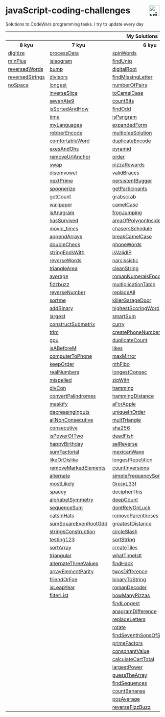 # javaScript-coding-challenges <a href="https://www.codewars.com/users/DeSaad" target="_blank"> <img src="https://www.codewars.com/users/DeSaad/badges/large" alt="visitor counter" align="right" valign="center" height="35"/></a>

Solutions to CodeWars programming tasks. I try to update every day

<p align='center'>
<table>
  <tr>
      <th colspan="6">My Solutions</th>
  </tr>
  <tr> 
      <th>8 kyu</th>
      <th>7 kyu</th>  
      <th>6 kyu</th>    
      <th>5 kyu</th>  
      <th>others</th>  
  </tr>
  <tr>
    <td><a href="https://github.com/esadakman/javaScript-coding-challenges/blob/master/8_kyu/digitize.md">digitize</a></td>
    <td><a href="https://github.com/esadakman/javaScript-coding-challenges/blob/master/7_kyu/processData.md">processData</a></td>
    <td><a href="https://github.com/esadakman/javaScript-coding-challenges/blob/master/6_kyu/spinWords.md">spinWords</a></td> 
    <td><a href="https://github.com/esadakman/javaScript-coding-challenges/blob/master/5_kyu/moveZeros.md">moveZeros</a></td>
    <td><a href="https://github.com/esadakman/javaScript-coding-challenges/blob/master/others/find_median.md">find_median</a></td>
  </tr> 
  <tr>
    <td><a href="https://github.com/esadakman/javaScript-coding-challenges/blob/master/8_kyu/minPlus.md">minPlus</a></td>
    <td><a href="https://github.com/esadakman/javaScript-coding-challenges/blob/master/7_kyu/isIsogram.md">isIsogram</a></td>
    <td><a href="https://github.com/esadakman/javaScript-coding-challenges/blob/master/6_kyu/findUniq.md">findUniq</a></td> 
    <td><a href="https://github.com/esadakman/javaScript-coding-challenges/blob/master/5_kyu/domain_name.md">domainName</a></td>
    <td><a href="https://github.com/esadakman/javaScript-coding-challenges/blob/master/others/product.md">product</a></td>
  </tr> 
  <tr>
    <td><a href="https://github.com/esadakman/javaScript-coding-challenges/blob/master/8_kyu/reversedWords.md">reversedWords</a></td>
    <td><a href="https://github.com/esadakman/javaScript-coding-challenges/blob/master/7_kyu/bump.md">bump</a></td>
    <td><a href="https://github.com/esadakman/javaScript-coding-challenges/blob/master/6_kyu/digitalRoot.md">digitalRoot</a></td> 
    <td><a href="https://github.com/esadakman/javaScript-coding-challenges/blob/master/5_kyu/regexp.md">regexp</a></td>
    <td><a href="https://github.com/esadakman/javaScript-coding-challenges/blob/master/others/evenSort.md">evenSort</a></td>
  </tr> 
  <tr>
    <td><a href="https://github.com/esadakman/javaScript-coding-challenges/blob/master/8_kyu/reversedStrings.md">reversedStrings</a></td>
    <td><a href="https://github.com/esadakman/javaScript-coding-challenges/blob/master/7_kyu/divisors.md">divisors</a></td>
    <td><a href="https://github.com/esadakman/javaScript-coding-challenges/blob/master/6_kyu/findMissingLetter.md">findMissingLetter</a></td> 
    <td><a href="https://github.com/esadakman/javaScript-coding-challenges/blob/master/5_kyu/scramble.md">scramble</a></td>
    <td><a href="https://github.com/esadakman/javaScript-coding-challenges/blob/master/others/slidingWindow.md">slidingWindow</a></td>
  </tr> 
  <tr>
    <td><a href="https://github.com/esadakman/javaScript-coding-challenges/blob/master/8_kyu/noSpace.md">noSpace</a></td>
    <td><a href="https://github.com/esadakman/javaScript-coding-challenges/blob/master/7_kyu/longest.md">longest</a></td>
    <td><a href="https://github.com/esadakman/javaScript-coding-challenges/blob/master/6_kyu/numberOfPairs.md">numberOfPairs</a></td> 
    <td><a href="https://github.com/esadakman/javaScript-coding-challenges/blob/master/5_kyu/firstNonRepeatingLetter.md">firstNonRepeating</a></td>
    <td><a href="others "></a></td>
  </tr> 
  <tr>
    <td><a href=" "> </a></td>
    <td><a href="https://github.com/esadakman/javaScript-coding-challenges/blob/master/7_kyu/inverseSlice.md">inverseSlice</a></td>
    <td><a href="https://github.com/esadakman/javaScript-coding-challenges/blob/master/6_kyu/toCamelCase.md">toCamelCase</a></td> 
    <td><a href="https://github.com/esadakman/javaScript-coding-challenges/blob/master/5_kyu/rotate.md">rotate</a></td> 
    <td><a href="others "></a></td>
  </tr> 
  <tr>
    <td><a href=" "> </a></td>
    <td><a href="https://github.com/esadakman/javaScript-coding-challenges/blob/master/7_kyu/sevenAte9.md">sevenAte9</a></td>
    <td><a href="https://github.com/esadakman/javaScript-coding-challenges/blob/master/6_kyu/countBits.md">countBits</a></td> 
    <td><a href="https://github.com/esadakman/javaScript-coding-challenges/blob/master/5_kyu/orderWeight.md">orderWeight</a></td>
    <td><a href="others "></a></td>
  </tr> 
  <tr>
    <td><a href=" "> </a></td>
    <td><a href="https://github.com/esadakman/javaScript-coding-challenges/blob/master/7_kyu/isSortedAndHow.md">isSortedAndHow</a></td>
    <td><a href="https://github.com/esadakman/javaScript-coding-challenges/blob/master/6_kyu/findOdd.md">findOdd</a></td> 
    <td><a href="https://github.com/esadakman/javaScript-coding-challenges/blob/master/5_kyu/makeLooper.md">makeLooper</a></td>
    <td><a href="others "></a></td>
  </tr> 
  <tr>
    <td><a href=" "> </a></td>
    <td><a href="https://github.com/esadakman/javaScript-coding-challenges/blob/master/7_kyu/time.md">time</a></td>
    <td><a href="https://github.com/esadakman/javaScript-coding-challenges/blob/master/6_kyu/isPangram.md">isPangram</a></td> 
    <td><a href="https://github.com/esadakman/javaScript-coding-challenges/blob/master/5_kyu/powerSumDigTerm.md">powerSumDigTerm</a></td>
    <td><a href="others "></a></td>
  </tr> 
  <tr>
    <td><a href=" "> </a></td>
    <td><a href="https://github.com/esadakman/javaScript-coding-challenges/blob/master/7_kyu/myLanguages.md">myLanguages</a></td>
    <td><a href="https://github.com/esadakman/javaScript-coding-challenges/blob/master/6_kyu/expandedForm.md">expandedForm</a></td> 
    <td><a href="https://github.com/esadakman/javaScript-coding-challenges/blob/master/5_kyu/generateHashtag.md">generateHashtag</a></td>
    <td><a href="others "></a></td>
  </tr> 
  <tr>
    <td><a href=" "> </a></td>
    <td><a href="https://github.com/esadakman/javaScript-coding-challenges/blob/master/7_kyu/robberEncode.md">robberEncode</a></td>
    <td><a href="https://github.com/esadakman/javaScript-coding-challenges/blob/master/6_kyu/multiplesSolution.md">multiplesSolution</a></td> 
     <td><a href="https://github.com/esadakman/javaScript-coding-challenges/blob/master/5_kyu/humanReadable.md">humanReadable</a></td>
    <td><a href="others "></a></td>
  </tr> 
  <tr>
    <td><a href=" "> </a></td>
    <td><a href="https://github.com/esadakman/javaScript-coding-challenges/blob/master/7_kyu/comfortableWord.md">comfortableWord</a></td>
    <td><a href="https://github.com/esadakman/javaScript-coding-challenges/blob/master/6_kyu/duplicateEncode.md">duplicateEncode</a></td> 
    <td><a href="https://github.com/esadakman/javaScript-coding-challenges/blob/master/5_kyu/mathIssues.md">mathIssues</a></td>
    <td><a href="others "></a></td>
  </tr> 
  <tr>
    <td><a href=" "> </a></td>
    <td><a href="https://github.com/esadakman/javaScript-coding-challenges/blob/master/7_kyu/exesAndOhs.md">exesAndOhs</a></td>
    <td><a href="https://github.com/esadakman/javaScript-coding-challenges/blob/master/6_kyu/pyramid.md">pyramid</a></td> 
    <td><a href="https://github.com/esadakman/javaScript-coding-challenges/blob/master/5_kyu/fibonacci.md">fibonacci</a></td>
    <td><a href="others "></a></td>
  </tr> 
  <tr>
    <td><a href=" "> </a></td>
    <td><a href="https://github.com/esadakman/javaScript-coding-challenges/blob/master/7_kyu/removeUrlAnchor.md">removeUrlAnchor</a></td>
    <td><a href="https://github.com/esadakman/javaScript-coding-challenges/blob/master/6_kyu/order.md">order</a></td> 
    <td><a href="https://github.com/esadakman/javaScript-coding-challenges/blob/master/5_kyu/goingZeroOrInfinity.md">goingZeroOrInfinity</a></td>
    <td><a href="others "></a></td>
  </tr> 
  <tr>
    <td><a href=" "> </a></td>
    <td><a href="https://github.com/esadakman/javaScript-coding-challenges/blob/master/7_kyu/swap.md">swap</a></td>
    <td><a href="https://github.com/esadakman/javaScript-coding-challenges/blob/master/6_kyu/pizzaRewards.md">pizzaRewards</a></td> 
    <td><a href="https://github.com/esadakman/javaScript-coding-challenges/blob/master/5_kyu/number9.md">number9</a></td>
    <td><a href="others "></a></td>
  </tr> 
  <tr>
    <td><a href=" "> </a></td>
    <td><a href="https://github.com/esadakman/javaScript-coding-challenges/blob/master/7_kyu/disemvowel.md">disemvowel</a></td>
    <td><a href="https://github.com/esadakman/javaScript-coding-challenges/blob/master/6_kyu/validBraces.md">validBraces</a></td> 
    <td><a href="https://github.com/esadakman/javaScript-coding-challenges/blob/master/5_kyu/pigIt.md">pigIt</a></td>
    <td><a href="others "></a></td>
  </tr> 
  <tr>
    <td><a href=" "> </a></td>
    <td><a href="https://github.com/esadakman/javaScript-coding-challenges/blob/master/7_kyu/nextPrime.md">nextPrime</a></td>
    <td><a href="https://github.com/esadakman/javaScript-coding-challenges/blob/master/6_kyu/persistence.md">persistentBugger</a></td> 
     <td><a href="https://github.com/esadakman/javaScript-coding-challenges/blob/master/5_kyu/removeNb.md">removeNb</a></td>
    <td><a href="others "></a></td>
  </tr> 
  <tr>
    <td><a href=" "> </a></td>
    <td><a href="https://github.com/esadakman/javaScript-coding-challenges/blob/master/7_kyu/spoonerize.md">spoonerize</a></td>
    <td><a href="https://github.com/esadakman/javaScript-coding-challenges/blob/master/6_kyu/getParticipants.md">getParticipants</a></td> 
    <td><a href="https://github.com/esadakman/javaScript-coding-challenges/blob/master/5_kyu/josephusSurvivor.md">josephusSurvivor</a></td>
    <td><a href="others "></a></td>
  </tr>  
  <tr>
    <td><a href=" "> </a></td>
    <td><a href="https://github.com/esadakman/javaScript-coding-challenges/blob/master/7_kyu/getCount.md">getCount</a></td>
    <td><a href="https://github.com/esadakman/javaScript-coding-challenges/blob/master/6_kyu/grabscrab.md">grabscrab</a></td> 
    <td><a href="https://github.com/esadakman/javaScript-coding-challenges/blob/master/5_kyu/maxSequence.md">maxSequence</a></td>
    <td><a href="others "></a></td>
  </tr>  
  <tr>
    <td><a href=" "> </a></td>
    <td><a href="https://github.com/esadakman/javaScript-coding-challenges/blob/master/7_kyu/wallpaper.md">wallpaper</a></td>
    <td><a href="https://github.com/esadakman/javaScript-coding-challenges/blob/master/6_kyu/camelCase.md">camelCase</a></td> 
    <td><a href="https://github.com/esadakman/javaScript-coding-challenges/blob/master/5_kyu/paginationHelper.md">paginationHelper</a></td>
    <td><a href="others "></a></td>
  </tr>  
  <tr>
    <td><a href=" "> </a></td>
    <td><a href="https://github.com/esadakman/javaScript-coding-challenges/blob/master/7_kyu/isAnagram.md">isAnagram</a></td>
    <td><a href="https://github.com/esadakman/javaScript-coding-challenges/blob/master/6_kyu/frogJumping.md">frogJumping</a></td> 
    <td><a href="https://github.com/esadakman/javaScript-coding-challenges/blob/master/5_kyu/chooseBestSum.md">chooseBestSum</a></td>
    <td><a href="others "></a></td>
  </tr>  
  <tr>
    <td><a href=" "> </a></td>
    <td><a href="https://github.com/esadakman/javaScript-coding-challenges/blob/master/7_kyu/hasSurvived.md">hasSurvived</a></td>
    <td><a href="https://github.com/esadakman/javaScript-coding-challenges/blob/master/6_kyu/areaOfPolygonInsideCircle.md">areaOfPolygonInsideCircle</a></td> 
    <td><a href="5 kyu "> </a></td>
    <td><a href="others "></a></td>
  </tr>  
  <tr>
    <td><a href=" "> </a></td>
    <td><a href="https://github.com/esadakman/javaScript-coding-challenges/blob/master/7_kyu/movie_times.md">movie_times</a></td>
    <td><a href="https://github.com/esadakman/javaScript-coding-challenges/blob/master/6_kyu/chasersSchedule.md">chasersSchedule</a></td> 
    <td><a href="5 kyu "> </a></td>
    <td><a href="others "></a></td>
  </tr>  
  <tr>
    <td><a href=" "> </a></td>
    <td><a href="https://github.com/esadakman/javaScript-coding-challenges/blob/master/7_kyu/appendArrays.md">appendArrays </a></td>
    <td><a href="https://github.com/esadakman/javaScript-coding-challenges/blob/master/6_kyu/breakCamelCase.md">breakCamelCase</a></td> 
    <td><a href="5 kyu "> </a></td>
    <td><a href="others "></a></td>
  </tr>  
  <tr>
    <td><a href=" "> </a></td>
    <td><a href="https://github.com/esadakman/javaScript-coding-challenges/blob/master/7_kyu/doubleCheck.md">doubleCheck </a></td>
    <td><a href="https://github.com/esadakman/javaScript-coding-challenges/blob/master/6_kyu/phoneWords.md">phoneWords</a></td> 
    <td><a href="5 kyu "> </a></td>
    <td><a href="others "></a></td>
  </tr>  
  <tr>
    <td><a href=" "> </a></td>
    <td><a href="https://github.com/esadakman/javaScript-coding-challenges/blob/master/7_kyu/stringEndsWith.md">stringEndsWith </a></td>
    <td><a href="https://github.com/esadakman/javaScript-coding-challenges/blob/master/6_kyu/isValidIP.md">isValidIP </a></td> 
    <td><a href="5 kyu"> </a></td>
    <td><a href="others "></a></td>
  </tr>  
  <tr>
    <td><a href=" "> </a></td>
    <td><a href="https://github.com/esadakman/javaScript-coding-challenges/blob/master/7_kyu/reverseWords.md">reverseWords </a></td>
    <td><a href="https://github.com/esadakman/javaScript-coding-challenges/blob/master/6_kyu/narcissistic.md">narcissistic </a></td> 
    <td><a href="5 kyu"> </a></td>
    <td><a href="others "></a></td>
  </tr>  
  <tr>
    <td><a href=" "> </a></td>
    <td><a href="https://github.com/esadakman/javaScript-coding-challenges/blob/master/7_kyu/triangleArea.md">triangleArea </a></td>
    <td><a href="https://github.com/esadakman/javaScript-coding-challenges/blob/master/6_kyu/cleanString.md">cleanString </a></td> 
    <td><a href="5 kyu"> </a></td>
    <td><a href="others "></a></td>
  </tr>  
  <tr>
    <td><a href=" "> </a></td>
    <td><a href="https://github.com/esadakman/javaScript-coding-challenges/blob/master/7_kyu/average.md">average</a></td>
    <td><a href="https://github.com/esadakman/javaScript-coding-challenges/blob/master/6_kyu/romanNumeralsEncoder.md">romanNumeralsEncoder </a></td> 
    <td><a href="5 kyu"> </a></td>
    <td><a href="others "></a></td>
  </tr>  
  <tr>
    <td><a href=" "> </a></td>
    <td><a href="https://github.com/esadakman/javaScript-coding-challenges/blob/master/7_kyu/fizzbuzz.md">fizzbuzz</a></td>
    <td><a href="https://github.com/esadakman/javaScript-coding-challenges/blob/master/6_kyu/multiplicationTable.md">multiplicationTable </a></td> 
    <td><a href="5 kyu"> </a></td>
    <td><a href="others "></a></td>
  </tr>  
  <tr>
    <td><a href=" "> </a></td>
    <td><a href="https://github.com/esadakman/javaScript-coding-challenges/blob/master/7_kyu/reverseNumber.md">reverseNumber</a></td>
    <td><a href="https://github.com/esadakman/javaScript-coding-challenges/blob/master/6_kyu/replaceAll.md">replaceAll </a></td> 
    <td><a href="5 kyu"> </a></td>
    <td><a href="others "></a></td>
  </tr>  
  <tr>
    <td><a href=" "> </a></td>
    <td><a href="https://github.com/esadakman/javaScript-coding-challenges/blob/master/7_kyu/sortme.md">sortme</a></td>
    <td><a href="https://github.com/esadakman/javaScript-coding-challenges/blob/master/6_kyu/killerGarageDoor.md">killerGarageDoor </a></td> 
    <td><a href="5 kyu"> </a></td>
    <td><a href="others "></a></td>
  </tr>  
  <tr>
    <td><a href=" "> </a></td>
    <td><a href="https://github.com/esadakman/javaScript-coding-challenges/blob/master/7_kyu/addBinary.md">addBinary</a></td>
    <td><a href="https://github.com/esadakman/javaScript-coding-challenges/blob/master/6_kyu/highestScoringWord.md">highestScoringWord </a></td> 
    <td><a href="5 kyu"> </a></td>
    <td><a href="others "></a></td>
  </tr>  
  <tr>
    <td><a href=" "> </a></td>
    <td><a href="https://github.com/esadakman/javaScript-coding-challenges/blob/master/7_kyu/largest.md">largest</a></td>
    <td><a href="https://github.com/esadakman/javaScript-coding-challenges/blob/master/6_kyu/smartSum.md">smartSum </a></td> 
    <td><a href="5 kyu"> </a></td>
    <td><a href="others "></a></td>
  </tr>  
  <tr>
    <td><a href=" "> </a></td>
    <td><a href="https://github.com/esadakman/javaScript-coding-challenges/blob/master/7_kyu/constructSubmatrix.md">constructSubmatrix</a></td>
    <td><a href="https://github.com/esadakman/javaScript-coding-challenges/blob/master/6_kyu/curry.md">curry </a></td> 
    <td><a href="5 kyu"> </a></td>
    <td><a href="others "></a></td>
  </tr>  
  <tr>
    <td><a href=" "> </a></td>
    <td><a href="https://github.com/esadakman/javaScript-coding-challenges/blob/master/7_kyu/trim.md">trim</a></td>
    <td><a href="https://github.com/esadakman/javaScript-coding-challenges/blob/master/6_kyu/createPhoneNumber.md">createPhoneNumber </a></td> 
    <td><a href="5 kyu"> </a></td>
    <td><a href="others "></a></td>
  </tr>  
  <tr>
    <td><a href=" "> </a></td>
    <td><a href="https://github.com/esadakman/javaScript-coding-challenges/blob/master/7_kyu/gpu.md">gpu</a></td>
    <td><a href="https://github.com/esadakman/javaScript-coding-challenges/blob/master/6_kyu/duplicateCount.md">duplicateCount </a></td> 
    <td><a href="5 kyu"> </a></td>
    <td><a href="others "></a></td>
  </tr>  
  <tr>
    <td><a href=" "> </a></td>
    <td><a href="https://github.com/esadakman/javaScript-coding-challenges/blob/master/7_kyu/isABeforeM.md">isABeforeM</a></td>
    <td><a href="https://github.com/esadakman/javaScript-coding-challenges/blob/master/6_kyu/likes.md">likes </a></td> 
    <td><a href="5 kyu"> </a></td>
    <td><a href="others "></a></td>
  </tr>  
  <tr>
    <td><a href=" "> </a></td>
    <td><a href="https://github.com/esadakman/javaScript-coding-challenges/blob/master/7_kyu/computerToPhone.md">computerToPhone</a></td>
    <td><a href="https://github.com/esadakman/javaScript-coding-challenges/blob/master/6_kyu/maxMirror.md">maxMirror </a></td> 
    <td><a href="5 kyu"> </a></td>
    <td><a href="others "></a></td>
  </tr>  
  <tr>
    <td><a href=" "> </a></td>
    <td><a href="https://github.com/esadakman/javaScript-coding-challenges/blob/master/7_kyu/keepOrder.md">keepOrder</a></td>
    <td><a href="https://github.com/esadakman/javaScript-coding-challenges/blob/master/6_kyu/nthFibo.md">nthFibo </a></td> 
    <td><a href="5 kyu"> </a></td>
    <td><a href="others "></a></td>
  </tr>  
  <tr>
    <td><a href=" "> </a></td>
    <td><a href="https://github.com/esadakman/javaScript-coding-challenges/blob/master/7_kyu/realNumbers.md">realNumbers</a></td>
    <td><a href="https://github.com/esadakman/javaScript-coding-challenges/blob/master/6_kyu/longestConsec.md">longestConsec </a></td> 
    <td><a href="5 kyu"> </a></td>
    <td><a href="others "></a></td>
  </tr>  
  <tr>
    <td><a href=" "> </a></td>
    <td><a href="https://github.com/esadakman/javaScript-coding-challenges/blob/master/7_kyu/mispelled.md">mispelled</a></td>
    <td><a href="https://github.com/esadakman/javaScript-coding-challenges/blob/master/6_kyu/zipWith.md">zipWith </a></td> 
    <td><a href="5 kyu"> </a></td>
    <td><a href="others "></a></td>
  </tr>  
  <tr>
    <td><a href=" "> </a></td>
    <td><a href="https://github.com/esadakman/javaScript-coding-challenges/blob/master/7_kyu/divCon.md">divCon</a></td>
    <td><a href="https://github.com/esadakman/javaScript-coding-challenges/blob/master/6_kyu/hamming.md">hamming </a></td> 
    <td><a href="5 kyu"> </a></td>
    <td><a href="others "></a></td>
  </tr>  
  <tr>
    <td><a href=" "> </a></td>
    <td><a href="https://github.com/esadakman/javaScript-coding-challenges/blob/master/7_kyu/convertPalindromes.md">convertPalindromes</a></td>
    <td><a href="https://github.com/esadakman/javaScript-coding-challenges/blob/master/6_kyu/hammingDistance.md">hammingDistance </a></td> 
    <td><a href="5 kyu"> </a></td>
    <td><a href="others "></a></td>
  </tr>  
  <tr>
    <td><a href=" "> </a></td>
    <td><a href="https://github.com/esadakman/javaScript-coding-challenges/blob/master/7_kyu/maskify.md">maskify</a></td>
    <td><a href="https://github.com/esadakman/javaScript-coding-challenges/blob/master/6_kyu/aForApple.md">aForApple </a></td> 
    <td><a href="5 kyu"> </a></td>
    <td><a href="others "></a></td>
  </tr>  
  <tr>
    <td><a href=" "> </a></td>
    <td><a href="https://github.com/esadakman/javaScript-coding-challenges/blob/master/7_kyu/decreasingInputs.md">decreasingInputs</a></td>
    <td><a href="https://github.com/esadakman/javaScript-coding-challenges/blob/master/6_kyu/uniqueInOrder.md">uniqueInOrder </a></td> 
    <td><a href="5 kyu"> </a></td>
    <td><a href="others "></a></td>
  </tr>  
  <tr>
    <td><a href=" "> </a></td>
    <td><a href="https://github.com/esadakman/javaScript-coding-challenges/blob/master/7_kyu/allNonConsecutive.md">allNonConsecutive</a></td>
    <td><a href="https://github.com/esadakman/javaScript-coding-challenges/blob/master/6_kyu/multTriangle.md">multTriangle </a></td> 
    <td><a href="5 kyu"> </a></td>
    <td><a href="others "></a></td>
  </tr>  
  <tr>
    <td><a href=" "> </a></td>
    <td><a href="https://github.com/esadakman/javaScript-coding-challenges/blob/master/7_kyu/consecutive.md">consecutive</a></td>
    <td><a href="https://github.com/esadakman/javaScript-coding-challenges/blob/master/6_kyu/sha256.md">sha256 </a></td> 
    <td><a href="5 kyu"> </a></td>
    <td><a href="others "></a></td>
  </tr>  
  <tr>
    <td><a href=" "> </a></td>
    <td><a href="https://github.com/esadakman/javaScript-coding-challenges/blob/master/7_kyu/isPowerOfTwo.md">isPowerOfTwo</a></td>
    <td><a href="https://github.com/esadakman/javaScript-coding-challenges/blob/master/6_kyu/deadFish.md">deadFish </a></td> 
    <td><a href="5 kyu"> </a></td>
    <td><a href="others "></a></td>
  </tr>  
  <tr>
    <td><a href=" "> </a></td>
     <td><a href="https://github.com/esadakman/javaScript-coding-challenges/blob/master/7_kyu/happyBirthday.md">happyBirthday</a></td>
    <td><a href="https://github.com/esadakman/javaScript-coding-challenges/blob/master/6_kyu/selReverse.md">selReverse </a></td> 
    <td><a href="5 kyu"> </a></td>
    <td><a href="others "></a></td>
  </tr>  
  <tr>
    <td><a href=" "> </a></td>
    <td><a href="https://github.com/esadakman/javaScript-coding-challenges/blob/master/7_kyu/sumFactorial.md">sumFactorial</a></td>
    <td><a href="https://github.com/esadakman/javaScript-coding-challenges/blob/master/6_kyu/wave.md">mexicanWave</a></td> 
    <td><a href="5 kyu"> </a></td>
    <td><a href="others "></a></td>
  </tr>  
  <tr>
    <td><a href=" "> </a></td>
    <td><a href="https://github.com/esadakman/javaScript-coding-challenges/blob/master/7_kyu/likeOrDislike.md">likeOrDislike</a></td>
    <td><a href="https://github.com/esadakman/javaScript-coding-challenges/blob/master/6_kyu/longestRepetition.md">longestRepetition</a></td> 
    <td><a href="5 kyu"> </a></td>
    <td><a href="others "></a></td>
  </tr>  
  <tr>
    <td><a href=" "> </a></td>
    <td><a href="https://github.com/esadakman/javaScript-coding-challenges/blob/master/7_kyu/removeMarkedElements.md">removeMarkedElements</a></td> 
    <td><a href="https://github.com/esadakman/javaScript-coding-challenges/blob/master/6_kyu/countInversions.md">countInversions</a></td> 
    <td><a href="5 kyu"> </a></td>
    <td><a href="others "></a></td>
  </tr>  
  <tr>
    <td><a href=" "> </a></td>
    <td><a href="https://github.com/esadakman/javaScript-coding-challenges/blob/master/7_kyu/alternate.md">alternate</a></td> 
    <td><a href="https://github.com/esadakman/javaScript-coding-challenges/blob/master/6_kyu/simpleFrequencySort.md">simpleFrequencySort</a></td> 
    <td><a href="5 kyu"> </a></td>
    <td><a href="others "></a></td>
  </tr>  
  <tr>
    <td><a href=" "> </a></td>
    <td><a href="https://github.com/esadakman/javaScript-coding-challenges/blob/master/7_kyu/mostLikely.md">mostLikely</a></td> 
    <td><a href="https://github.com/esadakman/javaScript-coding-challenges/blob/master/6_kyu/greekLeet.md">GrεεκL33t</a></td> 
    <td><a href="5 kyu"> </a></td>
    <td><a href="others "></a></td>
  </tr>  
  <tr>
    <td><a href=" "> </a></td>
    <td><a href="https://github.com/esadakman/javaScript-coding-challenges/blob/master/7_kyu/spacey.md">spacey</a></td>
    <td><a href="https://github.com/esadakman/javaScript-coding-challenges/blob/master/6_kyu/decipherThis.md">decipherThis</a></td> 
    <td><a href="5 kyu"> </a></td>
    <td><a href="others "></a></td>
  </tr>  
  <tr>
    <td><a href=" "> </a></td>
    <td><a href="https://github.com/esadakman/javaScript-coding-challenges/blob/master/7_kyu/alphabetSymmetry.md">alphabetSymmetry</a></td>
    <td><a href="https://github.com/esadakman/javaScript-coding-challenges/blob/master/6_kyu/deepCount.md">deepCount</a></td> 
    <td><a href="5 kyu"> </a></td>
    <td><a href="others "></a></td>
  </tr>  
  <tr>
    <td><a href=" "> </a></td>
    <td><a href="https://github.com/esadakman/javaScript-coding-challenges/blob/master/7_kyu/sequenceSum.md">sequenceSum</a></td>
    <td><a href="https://github.com/esadakman/javaScript-coding-challenges/blob/master/6_kyu/dontRelyOnLuck.md">dontRelyOnLuck</a></td> 
    <td><a href="5 kyu"> </a></td>
    <td><a href="others "></a></td>
  </tr>  
  <tr>
    <td><a href=" "> </a></td>
    <td><a href="https://github.com/esadakman/javaScript-coding-challenges/blob/master/7_kyu/catsInHats.md">catsInHats</a></td>
    <td><a href="https://github.com/esadakman/javaScript-coding-challenges/blob/master/6_kyu/removeParentheses.md">removeParentheses</a></td> 
    <td><a href="5 kyu"> </a></td>
    <td><a href="others "></a></td>
  </tr> 
  <tr>
    <td><a href=" "> </a></td>
    <td><a href="https://github.com/esadakman/javaScript-coding-challenges/blob/master/7_kyu/sumSquareEvenRootOdd.md">sumSquareEvenRootOdd</a></td>
    <td><a href="https://github.com/esadakman/javaScript-coding-challenges/blob/master/6_kyu/greatestDistance.md">greatestDistance</a></td> 
    <td><a href="5 kyu"> </a></td>
    <td><a href="others "></a></td>
  </tr> 
  <tr>
    <td><a href=" "> </a></td>
    <td><a href="https://github.com/esadakman/javaScript-coding-challenges/blob/master/7_kyu/stringsConstruction.md">stringsConstruction</a></td>
    <td><a href="https://github.com/esadakman/javaScript-coding-challenges/blob/master/6_kyu/circleSlash.md">circleSlash</a></td> 
    <td><a href="5 kyu"> </a></td>
    <td><a href="others "></a></td>
  </tr> 
  <tr>
    <td><a href=" "> </a></td>
     <td><a href="https://github.com/esadakman/javaScript-coding-challenges/blob/master/7_kyu/testing123.md">testing123</a></td>
    <td><a href="https://github.com/esadakman/javaScript-coding-challenges/blob/master/6_kyu/sortString.md">sortString</a></td> 
    <td><a href="5 kyu"> </a></td>
    <td><a href="others "></a></td>
  </tr> 
  <tr>
    <td><a href=" "> </a></td>
    <td><a href="https://github.com/esadakman/javaScript-coding-challenges/blob/master/7_kyu/sortArray.md">sortArray</a></td>
    <td><a href="https://github.com/esadakman/javaScript-coding-challenges/blob/master/6_kyu/createTiles.md">createTiles</a></td> 
    <td><a href="5 kyu"> </a></td>
    <td><a href="others "></a></td>
  </tr> 
  <tr>
    <td><a href=" "> </a></td>
    <td><a href="https://github.com/esadakman/javaScript-coding-challenges/blob/master/7_kyu/triangular.md">triangular</a></td>
    <td><a href="https://github.com/esadakman/javaScript-coding-challenges/blob/master/6_kyu/whatTimeIsIt.md">whatTimeIsIt</a></td> 
    <td><a href="5 kyu"> </a></td>
    <td><a href="others "></a></td>
  </tr> 
  <tr>
    <td><a href=" "> </a></td>
    <td><a href="https://github.com/esadakman/javaScript-coding-challenges/blob/master/7_kyu/alternateThreeValues.md">alternateThreeValues</a></td>
    <td><a href="https://github.com/esadakman/javaScript-coding-challenges/blob/master/6_kyu/findHack.md">findHack</a></td> 
    <td><a href="5 kyu"> </a></td>
    <td><a href="others "></a></td>
  </tr> 
  <tr>
    <td><a href=" "> </a></td>
    <td><a href="https://github.com/esadakman/javaScript-coding-challenges/blob/master/7_kyu/arrayElementParity.md">arrayElementParity</a></td>
    <td><a href="https://github.com/esadakman/javaScript-coding-challenges/blob/master/6_kyu/twosDifference.md">twosDifference</a></td> 
    <td><a href="5 kyu"> </a></td>
    <td><a href="others "></a></td>
  </tr> 
  <tr>
    <td><a href=" "> </a></td>
    <td><a href="https://github.com/esadakman/javaScript-coding-challenges/blob/master/7_kyu/friendOrFoe.md">friendOrFoe</a></td>
    <td><a href="https://github.com/esadakman/javaScript-coding-challenges/blob/master/6_kyu/binaryToString.md">binaryToString</a></td> 
    <td><a href="5 kyu"> </a></td>
    <td><a href="others "></a></td>
  </tr> 
  <tr>
    <td><a href=" "> </a></td>
    <td><a href="https://github.com/esadakman/javaScript-coding-challenges/blob/master/7_kyu/isLeapYear.md">isLeapYear</a></td>
    <td><a href="https://github.com/esadakman/javaScript-coding-challenges/blob/master/6_kyu/romanDecoder.md">romanDecoder</a></td> 
    <td><a href="5 kyu"> </a></td>
    <td><a href="others "></a></td>
  </tr> 
  <tr>
    <td><a href=" "> </a></td>
    <td><a href="https://github.com/esadakman/javaScript-coding-challenges/blob/master/7_kyu/filterList.md">filterList</a></td>
    <td><a href="https://github.com/esadakman/javaScript-coding-challenges/blob/master/6_kyu/howManyPizzas.md">howManyPizzas</a></td> 
    <td><a href="5 kyu"> </a></td>
    <td><a href="others "></a></td>
  </tr> 
  <tr>
    <td><a href=" "> </a></td>
    <td><a href="7 kyu"> </a></td>
    <td><a href="https://github.com/esadakman/javaScript-coding-challenges/blob/master/6_kyu/findLongest.md">findLongest</a></td> 
    <td><a href="5 kyu"> </a></td>
    <td><a href="others "></a></td>
  </tr> 
  <tr>
    <td><a href=" "> </a></td>
    <td><a href="7 kyu"> </a></td>
    <td><a href="https://github.com/esadakman/javaScript-coding-challenges/blob/master/6_kyu/anagramDifference.md">anagramDifference</a></td> 
    <td><a href="5 kyu"> </a></td>
    <td><a href="others "></a></td>
  </tr> 
  <tr>
    <td><a href=" "> </a></td>
    <td><a href="7 kyu"> </a></td>
    <td><a href="https://github.com/esadakman/javaScript-coding-challenges/blob/master/6_kyu/replaceLetters.md">replaceLetters</a></td> 
    <td><a href="5 kyu"> </a></td>
    <td><a href="others "></a></td>
  </tr> 
  <tr>
    <td><a href=" "> </a></td>
    <td><a href="7 kyu"> </a></td>
    <td><a href="https://github.com/esadakman/javaScript-coding-challenges/blob/master/6_kyu/rotate.md">rotate</a></td> 
    <td><a href="5 kyu"> </a></td>
    <td><a href="others "></a></td>
  </tr> 
  <tr>
    <td><a href=" "> </a></td>
    <td><a href="7 kyu"> </a></td>
    <td><a href="https://github.com/esadakman/javaScript-coding-challenges/blob/master/6_kyu/findSeventhSonsOfSeventhSons.md">findSeventhSonsOfSeventhSons</a></td> 
    <td><a href="5 kyu"> </a></td>
    <td><a href="others "></a></td>
  </tr> 
  <tr>
    <td><a href=" "> </a></td>
    <td><a href="7 kyu"> </a></td>
    <td><a href="https://github.com/esadakman/javaScript-coding-challenges/blob/master/6_kyu/primeFactors.md">primeFactors</a></td> 
    <td><a href="5 kyu"> </a></td>
    <td><a href="others "></a></td>
  </tr> 
  <tr>
    <td><a href=" "> </a></td>
    <td><a href="7 kyu"> </a></td>
    <td><a href="https://github.com/esadakman/javaScript-coding-challenges/blob/master/6_kyu/consonantValue.md">consonantValue</a></td> 
    <td><a href="5 kyu"> </a></td>
    <td><a href="others "></a></td>
  </tr> 
  <tr>
    <td><a href=" "> </a></td>
    <td><a href="7 kyu"> </a></td>
    <td><a href="https://github.com/esadakman/javaScript-coding-challenges/blob/master/6_kyu/calculateCartTotal.md">calculateCartTotal</a></td> 
    <td><a href="5 kyu"> </a></td>
    <td><a href="others "></a></td>
  </tr> 
  <tr>
    <td><a href=" "> </a></td>
    <td><a href="7 kyu"> </a></td>
    <td><a href="https://github.com/esadakman/javaScript-coding-challenges/blob/master/6_kyu/largestPower.md">largestPower</a></td> 
    <td><a href="5 kyu"> </a></td>
    <td><a href="others "></a></td>
  </tr> 
  <tr>
    <td><a href=" "> </a></td>
    <td><a href="7 kyu"> </a></td>
    <td><a href="https://github.com/esadakman/javaScript-coding-challenges/blob/master/6_kyu/guessTheArray.md">guessTheArray</a></td> 
    <td><a href="5 kyu"> </a></td>
    <td><a href="others "></a></td>
  </tr> 
  <tr>
    <td><a href=" "> </a></td>
    <td><a href="7 kyu"> </a></td>
    <td><a href="https://github.com/esadakman/javaScript-coding-challenges/blob/master/6_kyu/findSequences.md">findSequences</a></td> 
    <td><a href="5 kyu"> </a></td>
    <td><a href="others "></a></td>
  </tr> 
  <tr>
    <td><a href=" "> </a></td>
    <td><a href="7 kyu"> </a></td>
    <td><a href="https://github.com/esadakman/javaScript-coding-challenges/blob/master/6_kyu/countBananas.md">countBananas</a></td> 
    <td><a href="5 kyu"> </a></td>
    <td><a href="others "></a></td>
  </tr> 
  <tr>
    <td><a href=" "> </a></td>
    <td><a href="7 kyu"> </a></td>
    <td><a href="https://github.com/esadakman/javaScript-coding-challenges/blob/master/6_kyu/posAverage.md">posAverage</a></td> 
    <td><a href="5 kyu"> </a></td>
    <td><a href="others "></a></td>
  </tr> 
  <tr>
    <td><a href=" "> </a></td>
    <td><a href="7 kyu"> </a></td>
    <td><a href="https://github.com/esadakman/javaScript-coding-challenges/blob/master/6_kyu/reverseFizzBuzz.md">reverseFizzBuzz</a></td> 
    <td><a href="5 kyu"> </a></td>
    <td><a href="others "></a></td>
  </tr> 
</table>
</p>
